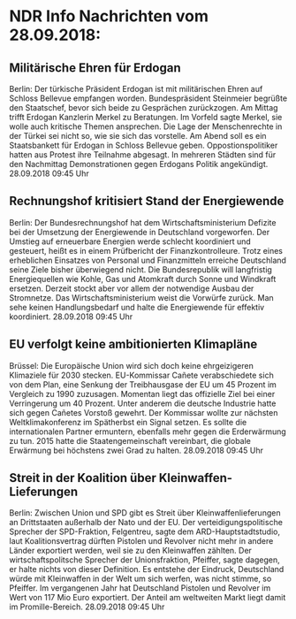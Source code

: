# NDR Info Nachrichten vom 28.09.2018:


## Militärische Ehren für Erdogan
Berlin: Der türkische Präsident Erdogan ist mit militärischen Ehren auf Schloss Bellevue empfangen worden. Bundespräsident Steinmeier begrüßte den Staatschef, bevor sich beide zu Gesprächen zurückzogen. Am Mittag trifft Erdogan Kanzlerin Merkel zu Beratungen. Im Vorfeld sagte Merkel, sie wolle auch kritische Themen ansprechen. Die Lage der Menschenrechte in der Türkei sei nicht so, wie sie sich das vorstelle. Am Abend soll es ein Staatsbankett für Erdogan in Schloss Bellevue geben. Oppostionspolitiker hatten aus Protest ihre Teilnahme abgesagt. In mehreren Städten sind für den Nachmittag Demonstrationen gegen Erdogans Politik angekündigt. 28.09.2018 09:45 Uhr 

## Rechnungshof kritisiert Stand der Energiewende
Berlin: Der Bundesrechnungshof hat dem Wirtschaftsministerium Defizite bei der Umsetzung der Energiewende in Deutschland vorgeworfen. Der Umstieg auf erneuerbare Energien werde schlecht koordiniert und gesteuert, heißt es in einem Prüfbericht der Finanzkontrolleure. Trotz eines erheblichen Einsatzes von Personal und Finanzmitteln erreiche Deutschland seine Ziele bisher überwiegend nicht. Die Bundesrepublik will langfristig Energiequellen wie Kohle, Gas und Atomkraft durch Sonne und Windkraft ersetzen. Derzeit stockt aber vor allem der notwendige Ausbau der Stromnetze. Das Wirtschaftsministerium weist die Vorwürfe zurück. Man sehe keinen Handlungsbedarf und halte die Energiewende für effektiv koordiniert. 28.09.2018 09:45 Uhr 

## EU verfolgt keine ambitionierten Klimapläne
Brüssel: Die Europäische Union wird sich doch keine ehrgeizigeren Klimaziele für 2030 stecken. EU-Kommissar Cañete verabschiedete sich von dem Plan, eine Senkung der Treibhausgase der EU um 45 Prozent im Vergleich zu 1990 zuzusagen. Momentan liegt das offizielle Ziel bei einer Verringerung um 40 Prozent. Unter anderem die deutsche Industrie hatte sich gegen Cañetes Vorstoß gewehrt. Der Kommissar wollte zur nächsten Weltklimakonferenz im Spätherbst ein Signal setzen. Es sollte die internationalen Partner ermuntern, ebenfalls mehr gegen die Erderwärmung zu tun. 2015 hatte die Staatengemeinschaft vereinbart, die globale Erwärmung bei höchstens zwei Grad zu halten. 28.09.2018 09:45 Uhr 

## Streit in der Koalition über Kleinwaffen-Lieferungen
Berlin: Zwischen Union und SPD gibt es Streit über Kleinwaffenlieferungen an Drittstaaten außerhalb der Nato und der EU. Der verteidigungspolitische Sprecher der SPD-Fraktion, Felgentreu, sagte dem ARD-Hauptstadtstudio, laut Koalitionsvertrag dürften Pistolen und Revolver nicht mehr in andere Länder exportiert werden, weil sie zu den Kleinwaffen zählten. Der wirtschaftspolitsche Sprecher der Unionsfraktion, Pfeiffer, sagte dagegen, er halte nichts von dieser Definition. Es entstehe der Eindruck, Deutschland würde mit Kleinwaffen in der Welt um sich werfen, was nicht stimme, so Pfeiffer. Im vergangenen Jahr hat Deutschland Pistolen und Revolver im Wert von 117 Mio Euro exportiert. Der Anteil am weltweiten Markt liegt damit im Promille-Bereich. 28.09.2018 09:45 Uhr 
